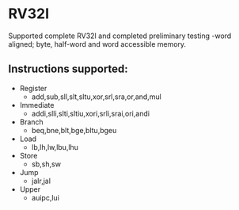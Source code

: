 # RV32I
Supported complete RV32I and completed preliminary testing
-word aligned; byte, half-word and word accessible memory. 
## Instructions supported:
- Register
	- add,sub,sll,slt,sltu,xor,srl,sra,or,and,mul
- Immediate
	- addi,slli,slti,sltiu,xori,srli,srai,ori,andi
- Branch
	- beq,bne,blt,bge,bltu,bgeu
- Load
	- lb,lh,lw,lbu,lhu
- Store
	- sb,sh,sw
- Jump
	- jalr,jal
- Upper
	- auipc,lui

